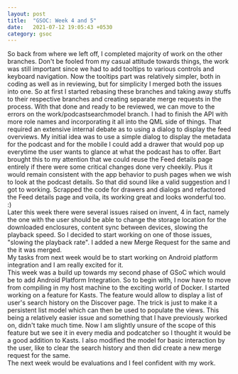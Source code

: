 ```yaml
---
layout: post
title:  "GSOC: Week 4 and 5"
date:   2021-07-12 19:05:43 +0530
category: gsoc
---
```

So back from where we left off, I completed majority of work on the other branches. Don't be fooled from my casual attitude towards things, the work was still important since we had to add tooltips to various controls and keyboard navigation. Now the tooltips part was relatively simpler, both in coding as well as in reviewing, but for simplicity I merged both the issues into one. So at first I started rebasing these branches and taking away stuffs to their respective branches and creating separate merge requests in the process. With that done and ready to be reviewed, we can move to the errors on the work/podcastsearchmodel branch. I had to finish the API with more role names and incorporating it all into the QML side of things. That required an extensive internal debate as to using a dialog to display the feed overviews. My initial idea was to use a simple dialog to display the metadata for the podcast and for the mobile I could add a drawer that would pop up everytime the user wants to glance at what the podcast has to offer. Bart brought this to my attention that we could reuse the Feed details page entirely if there were some critical changes done very cheekily. Plus it would remain consistent with the app behavior to push pages when we wish to look at the podcast details. So that did sound like a valid suggestion and I got to working. Scrapped the code for drawers and dialogs and refactored the Feed details page and voila, its working great and looks wonderful too. :)  
Later this week there were several issues raised on invent, 4 in fact, namely the one with the user should be able to change the storage location for the downloaded enclosures, content sync between devices, slowing the playback speed. So I decided to start working on one of those issues, "slowing the playback rate". I added a new Merge Request for the same and the it was merged.  
My tasks from next week would be to start working on Android platform integration and I am really excited for it.  
This week was a build up towards my second phase of GSoC which would be to add Android Platform Integration. So to begin with, I now have to move from compiling in my host machine to the exciting world of Docker. I started working on a feature for Kasts. The feature would allow to display a list of user's search history on the Discover page. The trick is just to make it a persistent list model which can then be used to populate the views. This being a relatively easier issue and something that I have previously worked on, didn't take much time. Now I am slightly unsure of the scope of this feature but we see it in every media and podcatcher so I thought it would be a good addition to Kasts. I also modified the model for basic interaction by the user, like to clear the search history and then did create a new merge request for the same.  
The next week would be evaluations and I feel confident with my work.
